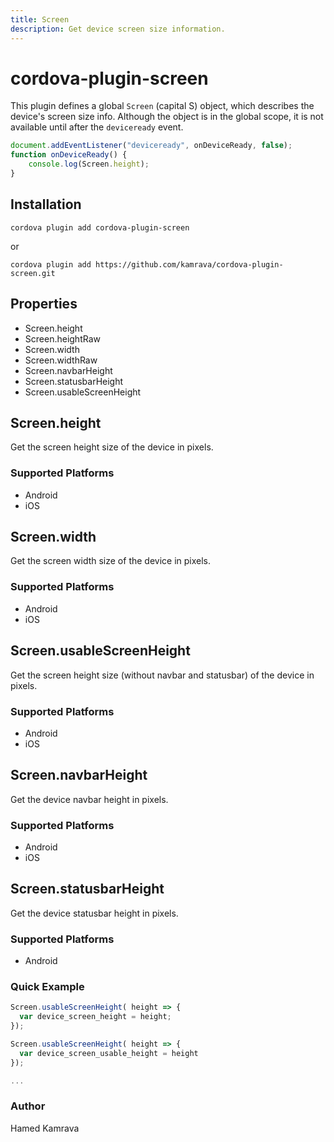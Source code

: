 ```yaml
---
title: Screen
description: Get device screen size information.
---
```


# cordova-plugin-screen

This plugin defines a global `Screen` (capital S) object, which describes the device's screen size info.
Although the object is in the global scope, it is not available until after the `deviceready` event.

```js
document.addEventListener("deviceready", onDeviceReady, false);
function onDeviceReady() {
    console.log(Screen.height);
}
```

## Installation

    cordova plugin add cordova-plugin-screen
or

    cordova plugin add https://github.com/kamrava/cordova-plugin-screen.git


## Properties

- Screen.height
- Screen.heightRaw
- Screen.width
- Screen.widthRaw
- Screen.navbarHeight
- Screen.statusbarHeight
- Screen.usableScreenHeight

## Screen.height

Get the screen height size of the device in pixels.

### Supported Platforms

- Android
- iOS

## Screen.width

Get the screen width size of the device in pixels.

### Supported Platforms

- Android
- iOS

## Screen.usableScreenHeight

Get the screen height size (without navbar and statusbar) of the device in pixels.

### Supported Platforms

- Android
- iOS

## Screen.navbarHeight

Get the device navbar height in pixels.

### Supported Platforms

- Android
- iOS

## Screen.statusbarHeight

Get the device statusbar height in pixels.

### Supported Platforms

- Android

### Quick Example

```js
Screen.usableScreenHeight( height => {
  var device_screen_height = height;
});

Screen.usableScreenHeight( height => {
  var device_screen_usable_height = height
});

...
```

### Author

Hamed Kamrava
